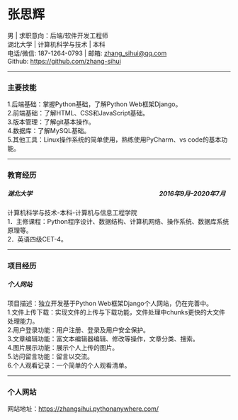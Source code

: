 # 张思辉  
男 | 求职意向：后端/软件开发工程师  
湖北大学  |  计算机科学与技术  |  本科  
电话/微信: 187-1264-0793  |  邮箱: zhang_sihui@qq.com  
Github: https://github.com/zhang-sihui  
- - -
### 主要技能
1.后端基础：掌握Python基础，了解Python Web框架Django。  
2.前端基础：了解HTML、CSS和JavaScript基础。  
3.版本管理：了解git基本操作。  
4.数据库：了解MySQL基础。  
5.其他工具：Linux操作系统的简单使用，熟练使用PyCharm、vs code的基本功能。  
- - -
### 教育经历
##### 湖北大学 &emsp;&emsp;&emsp;&emsp;&emsp;&emsp;&emsp;&emsp;&emsp;&emsp;&emsp;&emsp;&emsp;&emsp;&emsp;&emsp;&emsp;&emsp;&emsp;&emsp; 2016年9月–2020年7月
计算机科学与技术-本科-计算机与信息工程学院  
1．主修课程：Python程序设计、数据结构、计算机网络、操作系统、数据库系统原理等。  
2．英语四级CET-4。  
- - -
### 项目经历  
##### 个人网站  
项目描述：独立开发基于Python Web框架Django个人网站，仍在完善中。  
1.文件上传下载：实现文件的上传与下载功能，文件处理中chunks更快的大文件处理能力。  
2.用户登录功能：用户注册、登录及用户安全保护。  
3.文章编辑功能：富文本编辑器编辑、修改等操作，文章分类、搜索。  
4.图片展示功能：展示个人上传的图片。  
5.访问留言功能：留言以交流。  
6.个人观看记录：一个简单的个人观看清单。  
- - -
### 个人网站  
网站地址：https://zhangsihui.pythonanywhere.com/  

